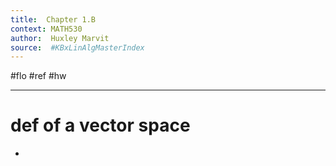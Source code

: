 ```yaml
---
title:  Chapter 1.B
context: MATH530
author:  Huxley Marvit
source:  #KBxLinAlgMasterIndex
---
```


#flo #ref  #hw

---


# def of a vector space


- 




























